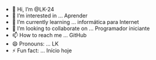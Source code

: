 - 👋 Hi, I’m @LK-24
- 👀 I’m interested in ... Aprender 
- 🌱 I’m currently learning ... informática para Internet 
- 💞️ I’m looking to collaborate on ... Programador iniciante
- 📫 How to reach me ... GitHub 
- 😄 Pronouns: ... LK
- ⚡ Fun fact: ... Início hoje 

<!---
LK-24/LK-24 is a ✨ special ✨ repository because its `README.md` (this file) appears on your GitHub profile.
You can click the Preview link to take a look at your changes.
--->
